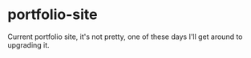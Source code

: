 # portfolio-site

Current portfolio site, it's not pretty, one of these days I'll get around to upgrading it.
